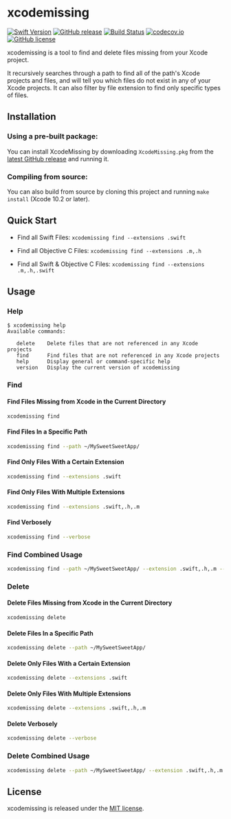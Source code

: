 # xcodemissing

[![Swift Version](https://img.shields.io/badge/Swift-5.0-orange.svg?style=flat)](https://swift.org)
[![GitHub release](https://img.shields.io/github/release/jeffctown/xcodemissing.svg)](https://github.com/jeffctown/xcodemissing/releases)
[![Build Status](https://travis-ci.org/jeffctown/xcodemissing.svg?branch=master)](https://travis-ci.org/jeffctown/xcodemissing)	
[![codecov.io](https://codecov.io/github/jeffctown/xcodemissing/coverage.svg?branch=master)](https://codecov.io/github/jeffctown/xcodemissing?branch=master)
[![GitHub license](https://img.shields.io/badge/license-MIT-lightgrey.svg)](https://raw.githubusercontent.com/Carthage/Carthage/master/LICENSE.md) 


xcodemissing is a tool to find and delete files missing from your Xcode project.  

It recursively searches through a path to find all of the path's Xcode projects and files, and will tell you which files do not exist in any of your Xcode projects.  It can also filter by file extension to find only specific types of files.

## Installation

### Using a pre-built package:

You can install XcodeMissing by downloading `XcodeMissing.pkg` from the
[latest GitHub release](https://github.com/jeffctown/xcodemissing/releases/latest) and
running it.

### Compiling from source:

You can also build from source by cloning this project and running
`make install` (Xcode 10.2 or later).

## Quick Start

* Find all Swift Files:
```xcodemissing find --extensions .swift```

* Find all Objective C Files:
```xcodemissing find --extensions .m,.h```

* Find all Swift & Objective C Files:
```xcodemissing find --extensions .m,.h,.swift```

## Usage


### Help

```
$ xcodemissing help
Available commands:

   delete    Delete files that are not referenced in any Xcode projects
   find      Find files that are not referenced in any Xcode projects
   help      Display general or command-specific help
   version   Display the current version of xcodemissing
```

### Find


#### Find Files Missing from Xcode in the Current Directory

```bash
xcodemissing find
```

#### Find Files In a Specific Path

```bash
xcodemissing find --path ~/MySweetSweetApp/
```

#### Find Only Files With a Certain Extension

```bash
xcodemissing find --extensions .swift
```

#### Find Only Files With Multiple Extensions

```bash
xcodemissing find --extensions .swift,.h,.m
```

#### Find Verbosely

```bash
xcodemissing find --verbose
```

### Find Combined Usage

```bash
xcodemissing find --path ~/MySweetSweetApp/ --extension .swift,.h,.m --verbose
```

### Delete

#### Delete Files Missing from Xcode in the Current Directory

```bash
xcodemissing delete
```

#### Delete Files In a Specific Path

```bash
xcodemissing delete --path ~/MySweetSweetApp/
```

#### Delete Only Files With a Certain Extension

```bash
xcodemissing delete --extensions .swift
```

#### Delete Only Files With Multiple Extensions

```bash
xcodemissing delete --extensions .swift,.h,.m
```

#### Delete Verbosely

```bash
xcodemissing delete --verbose
```

### Delete Combined Usage

```bash
xcodemissing delete --path ~/MySweetSweetApp/ --extension .swift,.h,.m --verbose
```

## License

xcodemissing is released under the [MIT license](LICENSE.md).